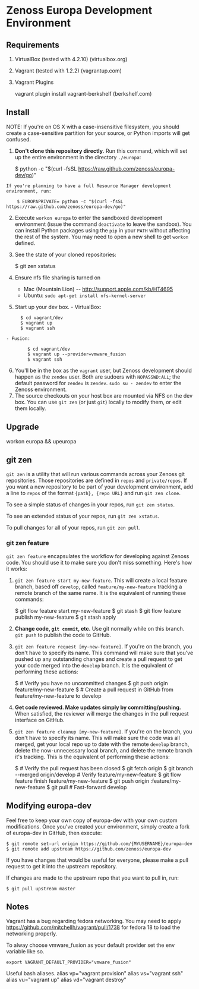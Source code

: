 Zenoss Europa Development Environment
=====================================

Requirements
------------
   1. VirtualBox (tested with 4.2.10)  (virtualbox.org)
   2. Vagrant (tested with 1.2.2)  (vagrantup.com)
   3. Vagrant Plugins
   
         vagrant plugin install vagrant-berkshelf  (berkshelf.com)


Install
-------
NOTE: If you're on OS X with a case-insensitive filesystem, you should create a case-sensitive partition for your source, or Python imports will get confused.

   1. __Don't clone this repository directly__. Run this command, which will 
      set up the entire environment in the directory `./europa`:

        $ python -c "$(curl -fsSL https://raw.github.com/zenoss/europa-dev/go)"

    If you're planning to have a full Resource Manager development environment, run:

        $ EUROPAPRIVATE= python -c "$(curl -fsSL https://raw.github.com/zenoss/europa-dev/go)"

   2. Execute `workon europa` to enter the sandboxed development environment
      (issue the command `deactivate` to leave the sandbox). You can install
      Python packages using the `pip` in your `PATH` without affecting the rest of
      the system. You may need to open a new shell to get `workon` defined.

   3. See the state of your cloned repositories: 

        $ git zen xstatus
    
   4. Ensure nfs file sharing is turned on
      - Mac (Mountain Lion) -- http://support.apple.com/kb/HT4695
      - Ubuntu: `sudo apt-get install nfs-kernel-server`
   5. Start up your dev box.
    - VirtualBox:
      
            $ cd vagrant/dev
            $ vagrant up
            $ vagrant ssh
    - Fusion:

            $ cd vagrant/dev
            $ vagrant up --provider=vmware_fusion
            $ vagrant ssh

   6. You'll be in the box as the `vagrant` user, but Zenoss development should happen as the `zendev` user. Both are sudoers with `NOPASSWD:ALL`; the default password for `zendev` is `zendev`. `sudo su - zendev` to enter the Zenoss environment.
   7. The source checkouts on your host box are mounted via NFS on the dev box. You can use `git zen` (or just `git`) locally to modify them, or edit them locally.

Upgrade
-------
   workon europa && upeuropa

git zen
-------
`git zen` is a utility that will run various commands across your Zenoss git
repositories. Those repositories are defined in `repos` and `private/repos`. If
you want a new repository to be part of your development environment, add
a line to `repos` of the format `{path}, {repo URL}` and run `git zen clone`.

To see a simple status of changes in your repos, run `git zen status`.

To see an extended status of your repos, run `git zen xstatus`.

To pull changes for all of your repos, run `git zen pull`.


### git zen feature
`git zen feature` encapsulates the workflow for developing against Zenoss
code. You should use it to make sure you don't miss something. Here's how it
works:

   1. `git zen feature start my-new-feature`.
      This will create a local feature branch, based off `develop`, called
      `feature/my-new-feature` tracking a remote branch of the same name. It
      is the equivalent of running these commands:

         $ git flow feature start my-new-feature
         $ git stash
         $ git flow feature publish my-new-feature
         $ git stash apply

   2. __Change code, `git commit`, etc.__ Use git normally while on this 
      branch. `git push` to publish the code to GitHub.
  
   3. `git zen feature request [my-new-feature]`. If you're on the branch,
      you don't have to specify its name. This command will make sure that 
      you've pushed up any outstanding changes and create a pull request to 
      get your code merged into the `develop` branch. It is the equivalent of
      performing these actions:

         $ # Verify you have no uncommitted changes
         $ git push origin feature/my-new-feature
         $ # Create a pull request in GitHub from feature/my-new-feature to develop

   4. __Get code reviewed. Make updates simply by committing/pushing.__ When
      satisfied, the reviewer will merge the changes in the pull request
      interface on GitHub.

   5. `git zen feature cleanup [my-new-feature]`. If you're on the branch,
      you don't have to specify its name. This will make sure the code was
      all merged, get your local repo up to date with the remote `develop` 
      branch, delete the now-unnecessary local branch, and delete the remote
      branch it's tracking. This is the equivalent of performing these
      actions:

         $ # Verify the pull request has been closed
         $ git fetch origin
         $ git branch --merged origin/develop # Verify feature/my-new-feature
         $ git flow feature finish feature/my-new-feature
         $ git push origin :feature/my-new-feature
         $ git pull  # Fast-forward develop

   


Modifying europa-dev
--------------------
Feel free to keep your own copy of europa-dev with your own custom modifications.
Once you've created your environment, simply create a fork of europa-dev in
GitHub, then execute:

    $ git remote set-url origin https://github.com/{MYUSERNAME}/europa-dev
    $ git remote add upstream https://github.com/zenoss/europa-dev

If you have changes that would be useful for everyone, please make a pull
request to get it into the upstream repository.

If changes are made to the upstream repo that you want to pull in, run:

    $ git pull upstream master


Notes
-----

Vagrant has a bug regarding fedora networking.  You may need to apply
https://github.com/mitchellh/vagrant/pull/1738 for fedora 18 to
load the networking properly.

To alway choose vmware_fusion as your default provider set the env variable
like so.

    export VAGRANT_DEFAULT_PROVIDER="vmware_fusion"

Useful bash aliases.
alias vp="vagrant provision"
alias vs="vagrant ssh"
alias vu="vagrant up"
alias vd="vagrant destroy"

